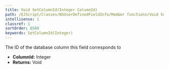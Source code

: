 ```yaml
---
title: Void SetColumnId(Integer ColumnId)
path: /EJScript/Classes/NSUserDefinedFieldInfo/Member functions/Void SetColumnId(Integer p_0)
intellisense: 1
classref: 1
sortOrder: 8580
keywords: SetColumnId(Integer)
---
```



The ID of the database column this field corresponds to



* **ColumnId:** Integer
* **Returns:** Void


